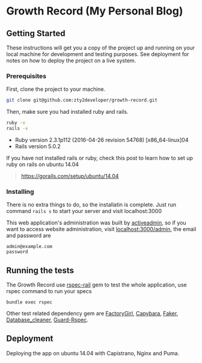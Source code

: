 # Growth Record (My Personal Blog)

## Getting Started

These instructions will get you a copy of the project up and running on your local machine for development and testing purposes. See deployment for notes on how to deploy the project on a live system.

### Prerequisites

First, clone the project to your machine.
```sh
git clone git@github.com:zty2developer/growth-record.git
```

Then, make sure you had installed ruby and rails.

```sh
ruby -v
rails -v
```

* Ruby version
2.3.1p112 (2016-04-26 revision 54768) [x86_64-linux]04
* Rails version
5.0.2

If you have not installed rails or ruby, check this post to learn how to set up ruby on rails on ubuntu 14.04

> https://gorails.com/setup/ubuntu/14.04

### Installing
There is no extra things to do, so the installatin is complete. Just run command ```rails s``` to start your server and visit localhost:3000

This web application's administration was built by [activeadmin](https://github.com/activeadmin/activeadmin), so if you want to access website administration, visit [localhost:3000/admin](localhost:3000/admin), the email and password are
```
admin@example.com
password
```

## Running the tests
The Growth Record use [rspec-rail](https://github.com/rspec/rspec-rails) gem to test the whole application, use rspec command to run your specs
```
bundle exec rspec
```

Other test related dependency gem are [FactoryGirl](https://github.com/thoughtbot/factory_girl), [Capybara](https://github.com/teamcapybara/capybara), [Faker](https://github.com/stympy/faker), [Database_cleaner](https://github.com/DatabaseCleaner/database_cleaner), [Guard-Rspec](https://github.com/guard/guard-rspec).

## Deployment
Deploying the app on ubuntu 14.04 with Capistrano, Nginx and Puma.

